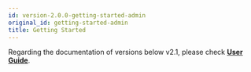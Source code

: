 ```yaml
---
id: version-2.0.0-getting-started-admin
original_id: getting-started-admin
title: Getting Started
---
```


Regarding the documentation of versions below v2.1, please check [**User Guide**](https://infuseai.zendesk.com/hc/en-us).
